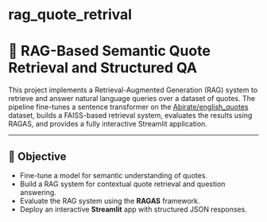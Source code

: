 # rag_quote_retrival

# 🧠 RAG-Based Semantic Quote Retrieval and Structured QA

This project implements a Retrieval-Augmented Generation (RAG) system to retrieve and answer natural language queries over a dataset of quotes. The pipeline fine-tunes a sentence transformer on the [Abirate/english_quotes](https://huggingface.co/datasets/Abirate/english_quotes) dataset, builds a FAISS-based retrieval system, evaluates the results using RAGAS, and provides a fully interactive Streamlit application.

---

## 📌 Objective

- Fine-tune a model for semantic understanding of quotes.
- Build a RAG system for contextual quote retrieval and question answering.
- Evaluate the RAG system using the **RAGAS** framework.
- Deploy an interactive **Streamlit** app with structured JSON responses.
